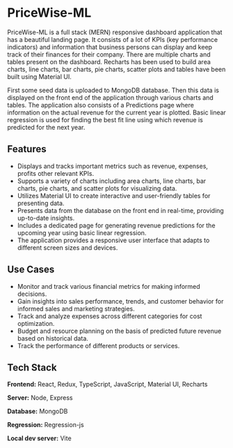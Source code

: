
# PriceWise-ML

PriceWise-ML is a full stack (MERN) responsive dashboard application that has a beautiful landing page. It consists of a lot of KPIs (key performance indicators) and information that business persons can display and keep track of their finances for their company.
There are multiple charts and tables present on the dashboard. Recharts has been used to build area charts, line charts, bar charts, pie charts, scatter plots and tables have been built using Material UI.

First some seed data is uploaded to MongoDB database. Then this data is displayed on the front end of the application through various charts and tables. The application also consists of a Predictions page where information on the actual revenue for the current year is plotted. Basic linear regression is used for finding the best fit line using which revenue is predicted for the next year.




## Features

- Displays and tracks important metrics such as revenue, expenses, profits other relevant KPIs.
- Supports a variety of charts including area charts, line charts, bar charts, pie charts, and scatter plots for visualizing data.
- Utilizes Material UI to create interactive and user-friendly tables for presenting data.
- Presents data from the database on the front end in real-time, providing up-to-date insights.
- Includes a dedicated page for generating revenue predictions for the upcoming year using basic linear regression.
- The application provides a responsive user interface that adapts to different screen sizes and devices.


## Use Cases

- Monitor and track various financial metrics for making informed decisions.
- Gain insights into sales performance, trends, and customer behavior for informed sales and marketing strategies.
- Track and analyze expenses across different categories for cost optimization.
- Budget and resource planning on the basis of predicted future revenue based on historical data.
- Track the performance of different products or services.


## Tech Stack

**Frontend:** React, Redux, TypeScript, JavaScript, Material UI, Recharts

**Server:** Node, Express

**Database:** MongoDB

**Regression:** Regression-js

**Local dev server:** Vite

